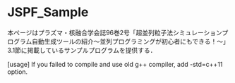 # JSPF_Sample
本ページはプラズマ・核融合学会誌96巻2号「超並列粒子法シミュレーションプログラム自動生成ツールの紹介〜並列プログラミングが初心者にもできる！〜」3.1節に掲載しているサンプルプログラムを提供する．

[usage]
If you failed to compile and use old g++ compiler, add -std=c++11 option.
